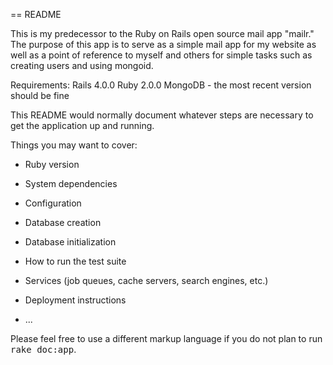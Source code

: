 == README

This is my predecessor to the Ruby on Rails open source mail app "mailr."
The purpose of this app is to serve as a simple mail app for my website
as well as a point of reference to myself and others for simple tasks such
as creating users and using mongoid.

Requirements:
Rails 4.0.0
Ruby 2.0.0
MongoDB - the most recent version should be fine

This README would normally document whatever steps are necessary to get the
application up and running.

Things you may want to cover:

* Ruby version

* System dependencies

* Configuration

* Database creation

* Database initialization

* How to run the test suite

* Services (job queues, cache servers, search engines, etc.)

* Deployment instructions

* ...


Please feel free to use a different markup language if you do not plan to run
<tt>rake doc:app</tt>.
